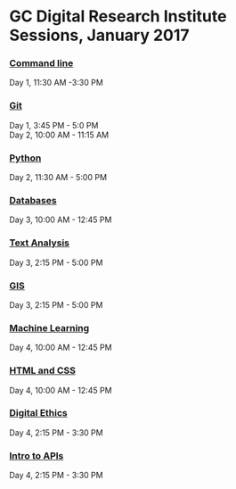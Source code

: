 # GC Digital Research Institute Sessions, January 2017

### [Command line](https://github.com/mckinniburgh/intro-command-line)  
Day 1, 11:30 AM -3:30 PM

### [Git](https://github.com/jojokarlin/Git_DRI_Jan_2017)  
Day 1, 3:45 PM - 5:0 PM  
Day 2, 10:00 AM - 11:15 AM  

### [Python](https://github.com/smythp/intro-python-workshop)  
Day 2, 11:30 AM - 5:00 PM

### [Databases](https://github.com/itphillips/GCDRI_databases)  
Day 3, 10:00 AM - 12:45 PM

### [Text Analysis](https://github.com/ssdd3/DigitalFellows)  
Day 3, 2:15 PM - 5:00 PM

### [GIS](https://github.com/GCDigitalFellows/Mapping)  
Day 3, 2:15 PM - 5:00 PM

### [Machine Learning](https://github.com/GCDigitalFellows/gcdri_ts_cat_ml)  
Day 4, 10:00 AM - 12:45 PM

### [HTML and CSS](https://github.com/GCDigitalFellows/Jan17-HTMLCSS)  
Day 4, 10:00 AM  - 12:45 PM

### [Digital Ethics](https://github.com/kchatlosh/Ethics_DRI_Jan_2017/blob/master/Ethics%20for%20Digital%20Research.pptx)  
Day 4, 2:15 PM - 3:30 PM

### [Intro to APIs](https://github.com/smythp/twitter-workshop)  
Day 4, 2:15 PM - 3:30 PM



